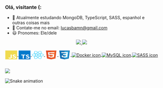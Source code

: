 ### Olá, visitante (: 

- 📔 Atualmente estudando MongoDB, TypeScript, SASS, espanhol e outras coisas mais
- 📧 Contate-me no email: lucasbamn@gmail.com
- 😃 Pronomes: Ele/dele
<div align="center">
  <a href="https://github.com/Lu-casMont">
  <img height="160em" src="https://github-readme-stats.vercel.app/api?username=Lu-casMont&show_icons=true&theme=tokyonight&include_all_commits=true&count_private=true"/>
  <img height="160em" src="https://github-readme-stats.vercel.app/api/top-langs/?username=Lu-casMont&layout=compact&langs_count=7&theme=tokyonight"/>
</div>
<div align="center" style="display: inline_block"><br>
  <img align="center" alt="JavaScrip icon" height="30" width="40" src="https://raw.githubusercontent.com/devicons/devicon/master/icons/javascript/javascript-plain.svg">
  <img align="center" alt="TypeScript icon" height="30" width="40" src="https://raw.githubusercontent.com/devicons/devicon/master/icons/typescript/typescript-plain.svg">
  <img align="center" alt="React icon" height="30" width="40" src="https://raw.githubusercontent.com/devicons/devicon/master/icons/react/react-original.svg">
  <img align="center" alt="HTML icon" height="30" width="40" src="https://raw.githubusercontent.com/devicons/devicon/master/icons/html5/html5-original.svg">
  <img align="center" alt="CSS icon" height="30" width="40" src="https://raw.githubusercontent.com/devicons/devicon/master/icons/css3/css3-original.svg">
  <img align="center" alt="Docker icon" height="30" width="40" src="https://cdn.jsdelivr.net/gh/devicons/devicon/icons/docker/docker-original.svg">
  <img align="center" alt="MySQL icon" height="30" width="40" src="https://cdn.jsdelivr.net/gh/devicons/devicon/icons/mysql/mysql-original.svg">
  <img align="center" alt="SASS icon" height="30" width="40" src="https://cdn.jsdelivr.net/gh/devicons/devicon/icons/sass/sass-original.svg">
</div>

##
 
<div>
<a href="https://www.linkedin.com/in/lucas-monteiro-b56a8bb9/" target="_blank"><img src="https://img.shields.io/badge/-LinkedIn-%230077B5?style=for-the-badge&logo=linkedin&logoColor=white" target="_blank"></a>

![Snake animation](https://github.com/Lu-casMont/blob/output/github-contribution-grid-snake.svg)
</div>


